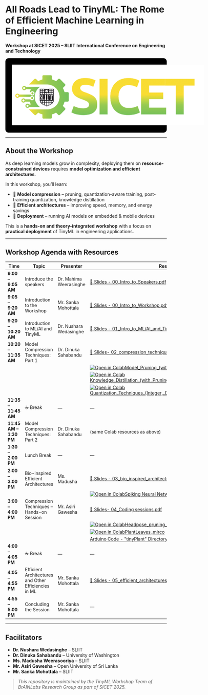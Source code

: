 # All Roads Lead to TinyML: The Rome of Efficient Machine Learning in Engineering 
**Workshop at SICET 2025 – SLIIT International Conference on Engineering and Technology**  

<div style="background-color: black; padding: 20px; text-align: center; border-radius: 10px;">
  <img src="images/sicet_logo.png" alt="MERCon Logo" style="max-width: 600px;">
</div>

---

## About the Workshop  
As deep learning models grow in complexity, deploying them on **resource-constrained devices** requires **model optimization and efficient architectures**.  

In this workshop, you’ll learn:  
- 🔹 **Model compression** – pruning, quantization-aware training, post-training quantization, knowledge distillation  
- 🔹 **Efficient architectures** – improving speed, memory, and energy savings  
- 🔹 **Deployment** – running AI models on embedded & mobile devices  

This is a **hands-on and theory-integrated workshop** with a focus on **practical deployment** of TinyML in engineering applications.  

---

## Workshop Agenda with Resources  

| Time | Topic | Presenter | Resources |
|------|-------|-----------|-----------|
| **9:00 – 9:05 AM** | Introduce the speakers | Dr. Mahima Weerasinghe | [📄 Slides - 00_Intro_to_Speakers.pdf](Dr_Mahima_Intro_SICET_Session_0_.pdf) |
| **9:05 – 9:20 AM** | Introduction to the Workshop | Mr. Sanka Mohottala | [📄 Slides - 00_Intro_to_Workshop.pdf](Dr_Mahima_Intro_SICET_Session_0_.pdf) |
| **9:20 – 10:20 AM** | Introduction to ML/AI and TinyML | Dr. Nushara Wedasinghe| [📄 Slides - 01_Intro_to_ML/AI_and_TinyML.pdf](Dr_Nushara_Session_1_.pdf) |
| **10:20 – 11:35 AM** | Model Compression Techniques: Part 1 | Dr. Dinuka Sahabandu | [📄 Slides- 02_compression_techniques](02_compression_techniques.pdf) |
||||[![Open in Colab](https://colab.research.google.com/assets/colab-badge.svg)Model_Pruning_(with_Quantization)_Student](https://colab.research.google.com/drive/1UMizpplQuarZJ0bvShieTHLQntN7lIrB?usp=sharing)|
||||[![Open in Colab](https://colab.research.google.com/assets/colab-badge.svg)Knowledge_Distillation_(with_Pruning_and_Quantization)_Student](https://colab.research.google.com/drive/187Hk72vvGGGPz1qfmXwtJAd9bM-qflX9?usp=sharing)|
||||[![Open in Colab](https://colab.research.google.com/assets/colab-badge.svg)Quantization_Techniques_(Integer,_Dynamic_Range,_and_Float_16)_Student](https://colab.research.google.com/drive/1WILvGD6VBysdsGTULz3eIpv6lwOQkgBb?usp=sharing)|
| **11:35 – 11:45 AM** | ☕ Break | — | — |
| **11:45 AM – 1:30 PM** | Model Compression Techniques: Part 2 | Dr. Dinuka Sahabandu | (same Colab resources as above) |
| **1:30 – 2:00 PM** | Lunch Break | — | — |
| **2:00 – 3:00 PM** | Bio-inspired Efficient Architectures | Ms. Madusha | [📄 Slides - 03_bio_inspired_architectures.pdf](Ms_Madusha_SICET_Session_3_bio_inspired.pdf) |
||||[![Open in Colab](https://colab.research.google.com/assets/colab-badge.svg)Spiking Neural Networks](https://colab.research.google.com/drive/1frQzaq6LKjdF36342Lhkiuv4SzPe2Mj7?usp=sharing)|
| **3:00 – 4:00 PM** | Compression Techniques – Hands-on Session | Mr. Asiri Gawesha | [📄 Slides- 04_Coding sessions.pdf](Mr_Asiri_(MERCon)_Coding_session_4_.pdf) |
||||[![Open in Colab](https://colab.research.google.com/assets/colab-badge.svg)Headpose_pruning_quantization](https://colab.research.google.com/drive/10ASWBRY6BBQeoAljPHhPU5IjfqFX4pUI?usp=sharing)|
||||[![Open in Colab](https://colab.research.google.com/assets/colab-badge.svg)PlantLeaves_mirco](https://colab.research.google.com/drive/1tYySJEYomYnqsYnt4F30ZaZTin4hB1n4?usp=sharing)|
|||| [Arduino Code - "tinyPlant" Directory](tinyPLant) |
| **4:00 – 4:05 PM** | ☕ Break | — | — |
| **4:05 – 4:55 PM** | Efficient Architectures and Other Efficiencies in ML | Mr. Sanka Mohottala | [📄 Slides - 05_efficient_architectures_and_rest.pdf](Mr_Sanka_SICET_Session_5_Efficient_Architectures.pdf) |
| **4:55 – 5:00 PM** | Concluding the Session | Mr. Sanka Mohottala | — |


<!-- 

## Workshop Agenda with Resources  
| Time | Topic | Presenter | Resources |
|------|-------|-----------|-----------|
| **1:00 – 1:05 PM** | Intro to Panel | Dr. Dharshana Kasthurirathna |  |
| **1:05 – 1:15 PM** | Introduction to the Session | Mr. Asiri Gawesha | [📄 Slides - 00_Intro_to_TinyML.pdf](00_Intro_to_TinyML.pdf) |
| **1:15 – 2:00 PM** | Session 01 - Wet TinyML | Dr. Samitha Somathilaka | [📄 Slides - 01_wet-tiny_ml](01_wet-tiny_ml.pdf) |
| **2:00 – 3:30 PM** |Session 02 - Model Compression Techniques | Dr. Dinuka Sahabandu| [📄 Slides- 02_compression_techniques](02_compression_techniques.pdf) |
||||[![Open in Colab](https://colab.research.google.com/assets/colab-badge.svg)Model_Pruning_(with_Quantization)_Student](https://colab.research.google.com/drive/1UMizpplQuarZJ0bvShieTHLQntN7lIrB?usp=sharing)|
||||[![Open in Colab](https://colab.research.google.com/assets/colab-badge.svg)Knowledge_Distillation_(with_Pruning_and_Quantization)_Student](https://colab.research.google.com/drive/187Hk72vvGGGPz1qfmXwtJAd9bM-qflX9?usp=sharing)|
||||[![Open in Colab](https://colab.research.google.com/assets/colab-badge.svg)Quantization_Techniques_(Integer,_Dynamic_Range,_and_Float_16)_Student](https://colab.research.google.com/drive/1WILvGD6VBysdsGTULz3eIpv6lwOQkgBb?usp=sharing)|
| **3:30 – 3:40 PM** | ☕ Break | — | — |
| **3:40 – 4:40 PM** |Session 03 - Model Deployment | Mr. Asiri Gawesha | [📄 Slides- 03_Coding sessions.pdf](03_Coding_session.pdf) |
||||[![Open in Colab](https://colab.research.google.com/assets/colab-badge.svg)Headpose_pruning_quantization](https://colab.research.google.com/drive/10ASWBRY6BBQeoAljPHhPU5IjfqFX4pUI?usp=sharing)|
||||[![Open in Colab](https://colab.research.google.com/assets/colab-badge.svg)PlantLeaves_mirco](https://colab.research.google.com/drive/1tYySJEYomYnqsYnt4F30ZaZTin4hB1n4?usp=sharing)|
|||| [Arduino Code - "tinyPlant" Directory](tinyPLant)|
| **4:40 – 4:10 PM** | Session 04 - Architectural Improvements | Mr. Sanka Mohottala | [📄 Slides - 04_efficient_architectures](04_efficient_architectures.pdf) |
| **5:10 – 5:30 PM** | Session 05 - Energy-Efficient Architectures | Dr. Mahima Weerasinghe| [📄 Slides - 05_A_Revolution_in_Efficient_AI_EngineerinSNNs_MERCON_2025.pdf](05_A_Revolution_in_Efficient_AI_EngineerinSNNs_MERCON_2025.pdf) |
||||[📄 Synopsis](05_MERCON_SNN_Synopsis.pdf)|
||||[![Open in Colab](https://colab.research.google.com/assets/colab-badge.svg)MerconSNN](https://colab.research.google.com/drive/1LIgIvrEgE3SpvtI4nblCk7K1mjYwsa1O?usp=sharing)|  -->

<!-- ---

## 📱 Interactive Resources  
- **Google Colab** – Instant cloud execution of coding exercises (no local setup)  
- **TFLite Models** – Deploy models on microcontrollers and mobile devices   -->

---

## Facilitators  
- **Dr. Nushara Wedasinghe** – SLIIT  
- **Dr. Dinuka Sahabandu** – University of Washington  
- **Ms. Madusha Weerasooriya** – SLIIT  
- **Mr. Asiri Gawesha** – Open University of Sri Lanka
- **Mr. Sanka Mohottala** – SLIIT  


>  *This repository is maintained by the TinyML Workshop Team of BrAINLabs Research Group as part of SICET 2025.*
